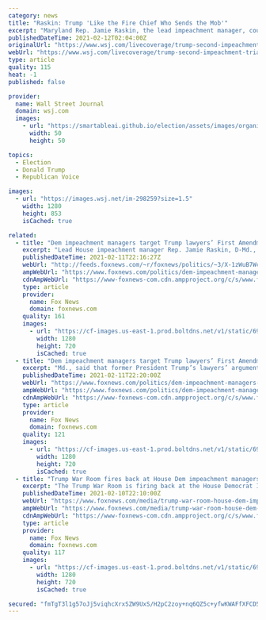 ```yaml
---
category: news
title: "Raskin: Trump 'Like the Fire Chief Who Sends the Mob'"
excerpt: "Maryland Rep. Jamie Raskin, the lead impeachment manager, countered arguments made by Donald Trump's attorneys that the former president's words in the lead-up to the Jan. 6 assault on the Capitol qualify as protected speech."
publishedDateTime: 2021-02-12T02:04:00Z
originalUrl: "https://www.wsj.com/livecoverage/trump-second-impeachment-trial-2021-02-11/card/qrR4NJ5q0obo6LnUrbih"
webUrl: "https://www.wsj.com/livecoverage/trump-second-impeachment-trial-2021-02-11/card/qrR4NJ5q0obo6LnUrbih"
type: article
quality: 115
heat: -1
published: false

provider:
  name: Wall Street Journal
  domain: wsj.com
  images:
    - url: "https://smartableai.github.io/election/assets/images/organizations/wsj.com-50x50.jpg"
      width: 50
      height: 50

topics:
  - Election
  - Donald Trump
  - Republican Voice

images:
  - url: "https://images.wsj.net/im-298259?size=1.5"
    width: 1280
    height: 853
    isCached: true

related:
  - title: "Dem impeachment managers target Trump lawyers’ First Amendment argument, calling it a ‘distraction’"
    excerpt: "Lead House impeachment manager Rep. Jamie Raskin, D-Md., said that former President Trump’s lawyers’ argument that Trump was within his First Amendment rights when he peddled election fraud claims is a “completely irrelevant distraction.” "
    publishedDateTime: 2021-02-11T22:16:27Z
    webUrl: "http://feeds.foxnews.com/~r/foxnews/politics/~3/X-1zWuB7Wc8/dem-impeachment-managers-trump-lawyers-first-amendment"
    ampWebUrl: "https://www.foxnews.com/politics/dem-impeachment-managers-trump-lawyers-first-amendment.amp"
    cdnAmpWebUrl: "https://www-foxnews-com.cdn.ampproject.org/c/s/www.foxnews.com/politics/dem-impeachment-managers-trump-lawyers-first-amendment.amp"
    type: article
    provider:
      name: Fox News
      domain: foxnews.com
    quality: 161
    images:
      - url: "https://cf-images.us-east-1.prod.boltdns.net/v1/static/694940094001/91491525-0758-4d76-835a-c083f18134c2/a25638d4-7eb7-4b4b-a3f0-92bf7307c604/1280x720/match/image.jpg"
        width: 1280
        height: 720
        isCached: true
  - title: "Dem impeachment managers target Trump lawyers’ First Amendment argument, calling it a ‘distraction’"
    excerpt: "Md., said that former President Trump’s lawyers’ argument that Trump was within his First Amendment rights when he peddled election fraud claims is a “completely irrelevant distraction.”"
    publishedDateTime: 2021-02-11T22:20:00Z
    webUrl: "https://www.foxnews.com/politics/dem-impeachment-managers-trump-lawyers-first-amendment"
    ampWebUrl: "https://www.foxnews.com/politics/dem-impeachment-managers-trump-lawyers-first-amendment.amp"
    cdnAmpWebUrl: "https://www-foxnews-com.cdn.ampproject.org/c/s/www.foxnews.com/politics/dem-impeachment-managers-trump-lawyers-first-amendment.amp"
    type: article
    provider:
      name: Fox News
      domain: foxnews.com
    quality: 121
    images:
      - url: "https://cf-images.us-east-1.prod.boltdns.net/v1/static/694940094001/91491525-0758-4d76-835a-c083f18134c2/a25638d4-7eb7-4b4b-a3f0-92bf7307c604/1280x720/match/image.jpg"
        width: 1280
        height: 720
        isCached: true
  - title: "Trump War Room fires back at House Dem impeachment managers who used 'fight like hell' rhetoric in the past"
    excerpt: "The Trump War Room is firing back at the House Democrat Impeachment Managers who were making their case against former President Donald Trump during the opening arguments of impeachment trial."
    publishedDateTime: 2021-02-10T22:10:00Z
    webUrl: "https://www.foxnews.com/media/trump-war-room-house-dem-impeachment-managers-fight-hell-rhetoric-past"
    ampWebUrl: "https://www.foxnews.com/media/trump-war-room-house-dem-impeachment-managers-fight-hell-rhetoric-past.amp"
    cdnAmpWebUrl: "https://www-foxnews-com.cdn.ampproject.org/c/s/www.foxnews.com/media/trump-war-room-house-dem-impeachment-managers-fight-hell-rhetoric-past.amp"
    type: article
    provider:
      name: Fox News
      domain: foxnews.com
    quality: 117
    images:
      - url: "https://cf-images.us-east-1.prod.boltdns.net/v1/static/694940094001/68d1bea9-00de-4ea6-9ed2-ecec7e6ca8c1/af87bdba-c1d7-4788-8577-5cdd7f2e87a2/1280x720/match/image.jpg"
        width: 1280
        height: 720
        isCached: true

secured: "fmTgT3l1g57oJj5viqhcXrxSZW9UxS/H2pC2zoy+nq6QZ5c+yfwKWAFfXFCD5qs74AeWyqXFHKo3RsARUsYdl4Bg0LxLrhIQroANogY3bJgaMjZw+nuLDPTBct2dtS4oAt2lY+ndDDp2F9VcNz/biIgfX/rbXB+GdPNhzh8nBGj3OZ6VCptJtETXssd7FsePISCAOTcLA1pGjUua23N+FNBvbzT8xbY+kL0/9pUbOfbg0rjw5ggeGj4Vufsf/phH7Gh/P/v7E6XDqLG3+ynYnu5nBnMnUJqLDlJzzERIV+k46y1cak2fararrv0Wuv7iFdvx4ubHE3Xs4NIKDjgLjVAlees+jlCqG9dgya7q+DI=;dc+DgSps+DRNbh8rlnu3ww=="
---
```


